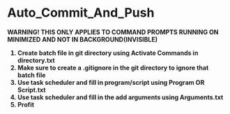 # Auto_Commit_And_Push
<b>
<p>WARNING! THIS ONLY APPLIES TO COMMAND PROMPTS RUNNING ON MINIMIZED AND NOT IN BACKGROUND(INVISIBLE)</p>
<ol>
	<li>Create batch file in git directory using Activate Commands in directory.txt</li>
	<li>Make sure to create a .gitignore in the git directory to ignore that batch file</li>
	<li>Use task scheduler and fill in program/script using Program OR Script.txt</li>
	<li>Use task scheduler and fill in the add arguments using Arguments.txt</li>
	<li>Profit</li>
</ol>
</b>